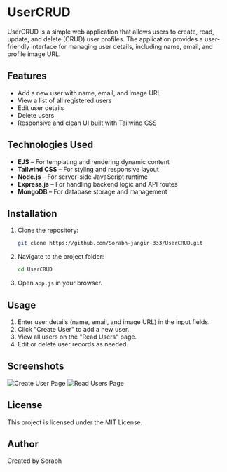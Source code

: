 # UserCRUD

UserCRUD is a simple web application that allows users to create, read, update, and delete (CRUD) user profiles. The application provides a user-friendly interface for managing user details, including name, email, and profile image URL.

## Features
- Add a new user with name, email, and image URL
- View a list of all registered users
- Edit user details
- Delete users
- Responsive and clean UI built with Tailwind CSS

## Technologies Used
- **EJS** – For templating and rendering dynamic content  
- **Tailwind CSS** – For styling and responsive layout  
- **Node.js** – For server-side JavaScript runtime  
- **Express.js** – For handling backend logic and API routes  
- **MongoDB** – For database storage and management  


## Installation
1. Clone the repository:
   ```sh
   git clone https://github.com/Sorabh-jangir-333/UserCRUD.git
   ```
2. Navigate to the project folder:
   ```sh
   cd UserCRUD
   ```
3. Open `app.js` in your browser.

## Usage
1. Enter user details (name, email, and image URL) in the input fields.
2. Click "Create User" to add a new user.
3. View all users on the "Read Users" page.
4. Edit or delete user records as needed.

## Screenshots
![Create User Page](path/to/screenshot1.png)
![Read Users Page](path/to/screenshot2.png)

## License
This project is licensed under the MIT License.

## Author
Created by Sorabh

